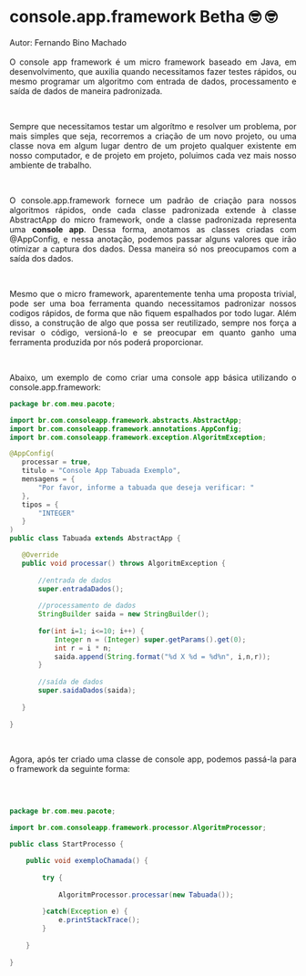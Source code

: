 # console.app.framework Betha &#129299; &#129299;

<p align="justify">
  Autor: Fernando Bino Machado <br><br>
  O console app framework é um micro framework baseado em Java, em desenvolvimento,
  que auxilia quando necessitamos fazer testes rápidos, ou mesmo 
  programar um algoritmo com entrada de dados, processamento e saída de dados
  de maneira padronizada.
</p>
<br>

<p align="justify">
  Sempre que necessitamos testar um algorítmo e resolver um problema, por mais simples
  que seja, recorremos a criação de um novo projeto, ou uma classe nova em algum lugar
  dentro de um projeto qualquer existente em nosso computador, e de projeto em projeto, 
  poluimos cada vez mais nosso ambiente de trabalho.
</p>
<br>

<p align="justify">
  O console.app.framework fornece um padrão de criação para nossos algoritmos
  rápidos, onde cada classe padronizada extende à classe AbstractApp do micro framework,
  onde a classe padronizada representa uma <b>console app</b>. Dessa forma, anotamos
  as classes criadas com @AppConfig, e nessa anotação, podemos passar alguns valores
  que irão otimizar a captura dos dados. Dessa maneira só nos preocupamos com
  a saída dos dados.
</p>
<br>

<p align="justify">
  Mesmo que o micro framework, aparentemente tenha uma proposta trivial, pode ser uma boa
  ferramenta quando necessitamos padronizar nossos codigos rápidos, de forma que não fiquem 
  espalhados por todo lugar. Além disso, a construção de algo que possa ser reutilizado,
  sempre nos força a revisar o código, versioná-lo e se preocupar em quanto ganho uma ferramenta
  produzida por nós poderá proporcionar.
 </p>
 <br>
 
 <p align="justify">
  Abaixo, um exemplo de como criar uma console app básica utilizando o console.app.framework: <br>
 </p>
 
 ```java
package br.com.meu.pacote;

import br.com.consoleapp.framework.abstracts.AbstractApp;
import br.com.consoleapp.framework.annotations.AppConfig;
import br.com.consoleapp.framework.exception.AlgoritmException;

@AppConfig(
	processar = true,
	titulo = "Console App Tabuada Exemplo",
	mensagens = {
		"Por favor, informe a tabuada que deseja verificar: "
	},
	tipos = {
		"INTEGER"
	}
)
public class Tabuada extends AbstractApp {

	@Override
	public void processar() throws AlgoritmException {
		
		//entrada de dados
		super.entradaDados();
		
		//processamento de dados
		StringBuilder saida = new StringBuilder();
		
		for(int i=1; i<=10; i++) {
			Integer n = (Integer) super.getParams().get(0);
			int r = i * n;
			saida.append(String.format("%d X %d = %d%n", i,n,r));
		}
		
		//saída de dados
		super.saidaDados(saida);
		
	}
	
}

 ```
 
 <br>
 
<p align="justify">Agora, após ter criado uma classe de console app, podemos passá-la para o framework da seguinte forma:</p><br>

```java

package br.com.meu.pacote;

import br.com.consoleapp.framework.processor.AlgoritmProcessor;

public class StartProcesso {

	public void exemploChamada() {
		
		try {
			
			AlgoritmProcessor.processar(new Tabuada());
			
		}catch(Exception e) {
			e.printStackTrace();
		}
		
	}
	
}

```

<br>
	
	
	

